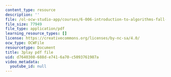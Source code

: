 ```yaml
---
content_type: resource
description: ''
file: /ol-ocw-studio-app/courses/6-006-introduction-to-algorithms-fall-2011/d7640308688de7416a70c5093761987a_P7frcB_-g4w.pdf
file_size: 77949
file_type: application/pdf
learning_resource_types: []
license: https://creativecommons.org/licenses/by-nc-sa/4.0/
ocw_type: OCWFile
resourcetype: Document
title: 3play pdf file
uid: d7640308-688d-e741-6a70-c5093761987a
video_metadata:
  youtube_id: null
---
```

